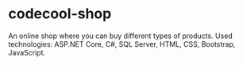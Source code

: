 # codecool-shop
An online shop where you can buy different types of products. Used technologies: ASP.NET Core, C#, SQL Server, HTML, CSS, Bootstrap, JavaScript.
